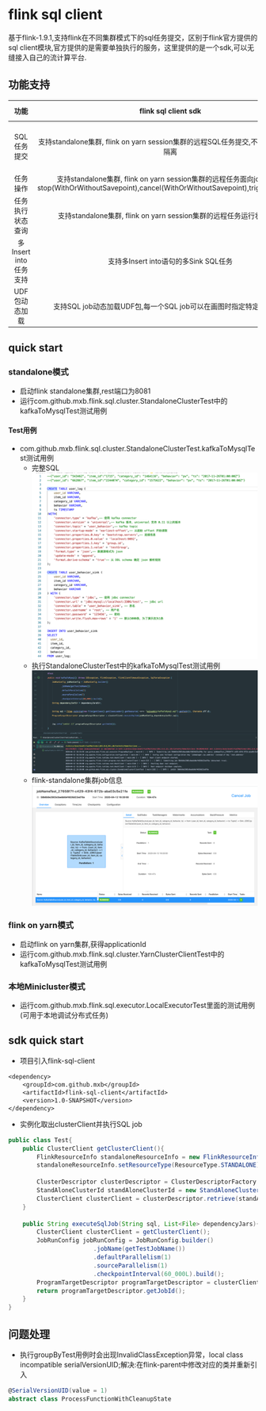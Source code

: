 # flink sql client

基于flink-1.9.1,支持flink在不同集群模式下的sql任务提交，区别于flink官方提供的sql client模块,官方提供的是需要单独执行的服务，这里提供的是一个sdk,可以无缝接入自己的流计算平台.

## 功能支持

功能 | flink sql client sdk | flink sql client
:--:|:--:|:--:|
SQL任务提交 | 支持standalone集群, flink on yarn session集群的远程SQL任务提交,不同job提交线程隔离 | 支持standalone集群任务提交,需要启动单独进程
任务操作 | 支持standalone集群, flink on yarn session集群的远程任务面向jobId进行stop(WithOrWithoutSavepoint),cancel(WithOrWithoutSavepoint),triggerSavepoint | 不支持
任务执行状态查询 | 支持standalone集群, flink on yarn session集群的远程任务运行状态查询 | 不支持
多Insert into任务支持 | 支持多Insert into语句的多Sink SQL任务 | 支持
UDF包动态加载 | 支持SQL job动态加载UDF包,每一个SQL job可以在画图时指定特定的UDF包 | 不支持动态加载,需要预先加载

## quick start

### standalone模式

* 启动flink standalone集群,rest端口为8081
* 运行com.github.mxb.flink.sql.cluster.StandaloneClusterTest中的kafkaToMysqlTest测试用例

#### Test用例

* com.github.mxb.flink.sql.cluster.StandaloneClusterTest.kafkaToMysqlTest测试用例
  * 完整SQL
![完整SQL](img/kafkaToMysql1.png)
  * 执行StandaloneClusterTest中的kafkaToMysqlTest测试用例
![执行测试用例](img/kafkaToMysql2.png)
  * flink-standalone集群job信息
![flink-standalone集群job信息](img/kafkaToMysql3.png)

### flink on yarn模式

* 启动flink on yarn集群,获得applicationId
* 运行com.github.mxb.flink.sql.cluster.YarnClusterClientTest中的kafkaToMysqlTest测试用例

### 本地Minicluster模式

* 运行com.github.mxb.flink.sql.executor.LocalExecutorTest里面的测试用例(可用于本地调试分布式任务)

## sdk quick start

* 项目引入flink-sql-client

```maven
<dependency>
    <groupId>com.github.mxb</groupId>
    <artifactId>flink-sql-client</artifactId>
    <version>1.0-SNAPSHOT</version>
</dependency>
```

* 实例化取出clusterClient并执行SQL job

```java
public class Test{
    public ClusterClient getClusterClient(){
        FlinkResourceInfo standaloneResourceInfo = new FlinkResourceInfo();
        standaloneResourceInfo.setResourceType(ResourceType.STANDALONE);

        ClusterDescriptor clusterDescriptor = ClusterDescriptorFactory.createClusterDescriptor(standaloneResourceInfo);
        StandAloneClusterId standAloneClusterId = new StandAloneClusterId("127.0.0.1", 8081);
        ClusterClient clusterClient = clusterDescriptor.retrieve(standAloneClusterId);
    }

    public String executeSqlJob(String sql, List<File> dependencyJars){
        ClusterClient clusterClient = getClusterClient();
        JobRunConfig jobRunConfig = JobRunConfig.builder()
                        .jobName(getTestJobName())
                        .defaultParallelism(1)
                        .sourceParallelism(1)
                        .checkpointInterval(60_000L).build();
        ProgramTargetDescriptor programTargetDescriptor = clusterClient.executeSqlJob(jobRunConfig, dependencyJars, sql);
        return programTargetDescriptor.getJobId();
    }
}
```

## 问题处理

* 执行groupByTest用例时会出现InvalidClassException异常，local class incompatible serialVersionUID;解决:在flink-parent中修改对应的类并重新引入

```scala
@SerialVersionUID(value = 1)
abstract class ProcessFunctionWithCleanupState
```
